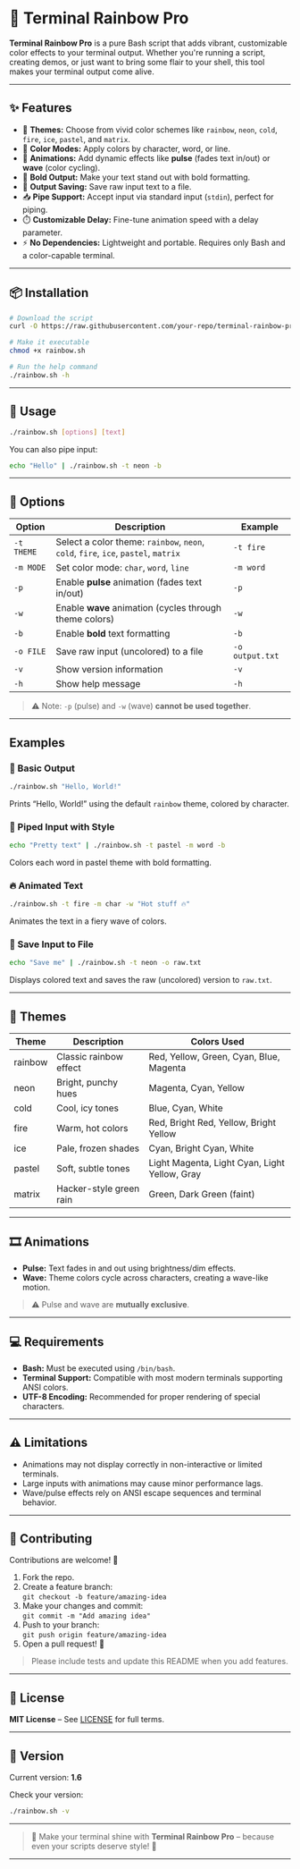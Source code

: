 
# 🌈 Terminal Rainbow Pro

**Terminal Rainbow Pro** is a pure Bash script that adds vibrant, customizable color effects to your terminal output. Whether you're running a script, creating demos, or just want to bring some flair to your shell, this tool makes your terminal output come alive.

---

## ✨ Features

- 🎨 **Themes:** Choose from vivid color schemes like `rainbow`, `neon`, `cold`, `fire`, `ice`, `pastel`, and `matrix`.
- 🧱 **Color Modes:** Apply colors by character, word, or line.
- 🔁 **Animations:** Add dynamic effects like **pulse** (fades text in/out) or **wave** (color cycling).
- 💪 **Bold Output:** Make your text stand out with bold formatting.
- 💾 **Output Saving:** Save raw input text to a file.
- 📥 **Pipe Support:** Accept input via standard input (`stdin`), perfect for piping.
- ⏱️ **Customizable Delay:** Fine-tune animation speed with a delay parameter.
- ⚡ **No Dependencies:** Lightweight and portable. Requires only Bash and a color-capable terminal.

---

## 📦 Installation

```bash
# Download the script
curl -O https://raw.githubusercontent.com/your-repo/terminal-rainbow-pro/main/rainbow.sh

# Make it executable
chmod +x rainbow.sh

# Run the help command
./rainbow.sh -h
```

---

## 🚀 Usage

```bash
./rainbow.sh [options] [text]
```

You can also pipe input:

```bash
echo "Hello" | ./rainbow.sh -t neon -b
```

---

## 🔧 Options

| Option        | Description                                                               | Example                        |
|---------------|---------------------------------------------------------------------------|--------------------------------|
| `-t THEME`    | Select a color theme: `rainbow`, `neon`, `cold`, `fire`, `ice`, `pastel`, `matrix` | `-t fire`                      |
| `-m MODE`     | Set color mode: `char`, `word`, `line`                                    | `-m word`                      |
| `-p`          | Enable **pulse** animation (fades text in/out)                            | `-p`                           |
| `-w`          | Enable **wave** animation (cycles through theme colors)                   | `-w`                           |
| `-b`          | Enable **bold** text formatting                                            | `-b`                           |
| `-o FILE`     | Save raw input (uncolored) to a file                                       | `-o output.txt`                |
| `-v`          | Show version information                                                   | `-v`                           |
| `-h`          | Show help message                                                          | `-h`                           |

> ⚠️ Note: `-p` (pulse) and `-w` (wave) **cannot be used together**.

---

##  Examples

### 🌈 Basic Output

```bash
./rainbow.sh "Hello, World!"
```

Prints “Hello, World!” using the default `rainbow` theme, colored by character.

### 🎨 Piped Input with Style

```bash
echo "Pretty text" | ./rainbow.sh -t pastel -m word -b
```

Colors each word in pastel theme with bold formatting.

### 🔥 Animated Text

```bash
./rainbow.sh -t fire -m char -w "Hot stuff 🔥"
```

Animates the text in a fiery wave of colors.

### 💾 Save Input to File

```bash
echo "Save me" | ./rainbow.sh -t neon -o raw.txt
```

Displays colored text and saves the raw (uncolored) version to `raw.txt`.

---

## 🎨 Themes

| Theme    | Description             | Colors Used                                      |
|----------|-------------------------|--------------------------------------------------|
| rainbow  | Classic rainbow effect  | Red, Yellow, Green, Cyan, Blue, Magenta          |
| neon     | Bright, punchy hues     | Magenta, Cyan, Yellow                            |
| cold     | Cool, icy tones         | Blue, Cyan, White                                |
| fire     | Warm, hot colors        | Red, Bright Red, Yellow, Bright Yellow           |
| ice      | Pale, frozen shades     | Cyan, Bright Cyan, White                         |
| pastel   | Soft, subtle tones      | Light Magenta, Light Cyan, Light Yellow, Gray    |
| matrix   | Hacker-style green rain | Green, Dark Green (faint)                        |

---

## 🎞️ Animations

- **Pulse:** Text fades in and out using brightness/dim effects.
- **Wave:** Theme colors cycle across characters, creating a wave-like motion.

> ⚠️ Pulse and wave are **mutually exclusive**.

---

## 💻 Requirements

- **Bash:** Must be executed using `/bin/bash`.
- **Terminal Support:** Compatible with most modern terminals supporting ANSI colors.
- **UTF-8 Encoding:** Recommended for proper rendering of special characters.

---

## ⚠️ Limitations

- Animations may not display correctly in non-interactive or limited terminals.
- Large inputs with animations may cause minor performance lags.
- Wave/pulse effects rely on ANSI escape sequences and terminal behavior.

---

## 🤝 Contributing

Contributions are welcome! 🚀

1. Fork the repo.
2. Create a feature branch:  
   `git checkout -b feature/amazing-idea`
3. Make your changes and commit:  
   `git commit -m "Add amazing idea"`
4. Push to your branch:  
   `git push origin feature/amazing-idea`
5. Open a pull request! 🎉

> Please include tests and update this README when you add features.

---

## 📜 License

**MIT License** – See [LICENSE](LICENSE) for full terms.

---

## 🧭 Version

Current version: **1.6**

Check your version:

```bash
./rainbow.sh -v
```

---

> 🌟 Make your terminal shine with **Terminal Rainbow Pro** – because even your scripts deserve style! 🌟

---
